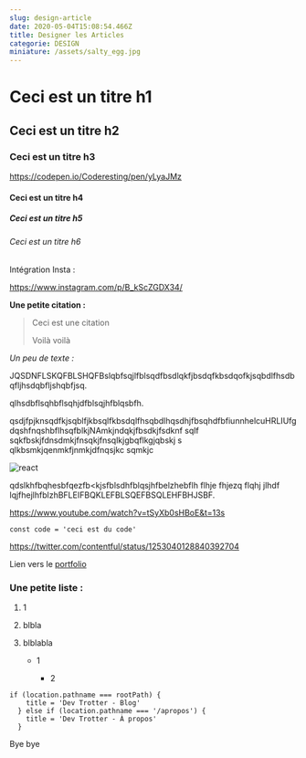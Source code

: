 ```yaml
---
slug: design-article
date: 2020-05-04T15:08:54.466Z
title: Designer les Articles
categorie: DESIGN
miniature: /assets/salty_egg.jpg
---
```


# Ceci est un titre h1

## Ceci est un titre h2

### Ceci est un titre h3

https://codepen.io/Coderesting/pen/yLyaJMz

#### Ceci est un titre h4

##### Ceci est un titre h5

###### Ceci est un titre h6

Intégration Insta :

https://www.instagram.com/p/B_kScZGDX34/

**Une petite citation :**

> Ceci est une citation
>
> Voilà voilà

*Un peu de texte :* 

JQSDNFLSKQFBLSHQFBslqbfsqjlfblsqdfbsdlqkfjbsdqfkbsdqofkjsqbdlfhsdbqfljhsdqbfljshqbfjsq.

qlhsdbflsqhbflsqhjdfblsqjhfblqsbfh.

qsdjfpjknsqdfkjsqblfjkbsqlfkbsdqlfhsqbdlhqsdhjfbsqhdfbfiunnhelcuHRLIUfgdqshfnqshbflhsqfblkjNAmkjndqkjfbsdkjfsdknf sqlf sqkfbskjfdnsdmkjfnsqkjfnsqlkjgbqflkgjqbskj s qlkbsmkjqenmkfjnmkjdfnqsjkc sqmkjc 

![react](/assets/miniature.png "react")

qdslkhfbqhesbfqezfb<kjsfblsdhfblqsjhfbelzhebflh flhje fhjezq flqhj jlhdf lqjfhejlhfblzhBFLEIFBQKLEFBLSQEFBSQLEHFBHJSBF.

<https://www.youtube.com/watch?v=tSyXb0sHBoE&t=13s>

`const code = 'ceci est du code'`

https://twitter.com/contentful/status/1253040128840392704

Lien vers le [portfolio](https://www.ilanamzallag.com)

### Une petite liste :

1. 1
2. blbla
3. blblabla

   * 1

     * 2

```
if (location.pathname === rootPath) {
    title = 'Dev Trotter - Blog'
  } else if (location.pathname === '/apropos') {
    title = 'Dev Trotter - À propos'
  }
```

Bye bye

<bio sign='Remi'></bio>